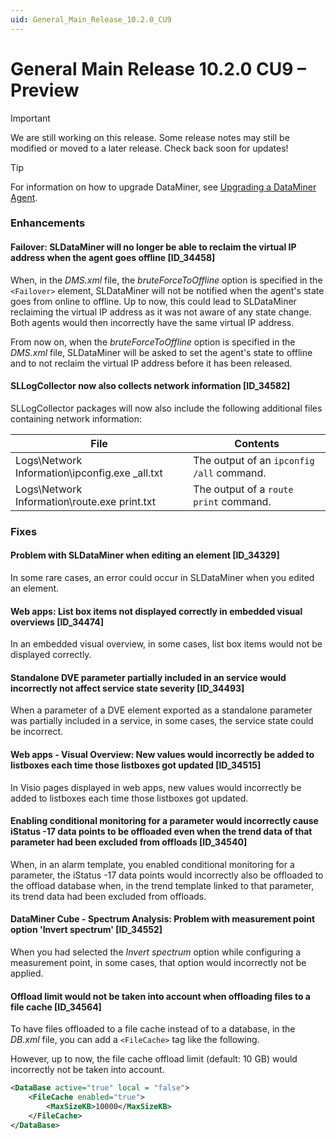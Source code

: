 ```yaml
---
uid: General_Main_Release_10.2.0_CU9
---
```


# General Main Release 10.2.0 CU9 – Preview

> [!IMPORTANT]
> We are still working on this release. Some release notes may still be modified or moved to a later release. Check back soon for updates!

> [!TIP]
> For information on how to upgrade DataMiner, see [Upgrading a DataMiner Agent](xref:Upgrading_a_DataMiner_Agent).

### Enhancements

#### Failover: SLDataMiner will no longer be able to reclaim the virtual IP address when the agent goes offline [ID_34458]

<!-- MR 10.2.0 [CU9] - FR 10.2.12 -->

When, in the *DMS.xml* file, the *bruteForceToOffline* option is specified in the `<Failover>` element, SLDataMiner will not be notified when the agent's state goes from online to offline. Up to now, this could lead to SLDataMiner reclaiming the virtual IP address as it was not aware of any state change. Both agents would then incorrectly have the same virtual IP address.

From now on, when the *bruteForceToOffline* option is specified in the *DMS.xml* file, SLDataMiner will be asked to set the agent's state to offline and to not reclaim the virtual IP address before it has been released.

#### SLLogCollector now also collects network information [ID_34582]

<!-- MR 10.1.0 [CU21] / 10.2.0 [CU9] - FR 10.2.12 -->

SLLogCollector packages will now also include the following additional files containing network information:

| File | Contents |
|------|----------|
| Logs\Network Information\ipconfig.exe _all.txt | The output of an `ipconfig /all` command. |
| Logs\Network Information\route.exe print.txt   | The output of a `route print` command.    |

### Fixes

#### Problem with SLDataMiner when editing an element [ID_34329]

<!-- MR 10.1.0 [CU21] / 10.2.0 [CU9] - FR 10.2.12 -->

In some rare cases, an error could occur in SLDataMiner when you edited an element.

#### Web apps: List box items not displayed correctly in embedded visual overviews [ID_34474]

<!-- MR 10.2.0 [CU9] - FR 10.2.11 -->

In an embedded visual overview, in some cases, list box items would not be displayed correctly.

#### Standalone DVE parameter partially included in an service would incorrectly not affect service state severity [ID_34493]

<!-- MR 10.1.0 [CU21] / 10.2.0 [CU9] - FR 10.2.12 -->

When a parameter of a DVE element exported as a standalone parameter was partially included in a service, in some cases, the service state could be incorrect.

#### Web apps - Visual Overview: New values would incorrectly be added to listboxes each time those listboxes got updated [ID_34515]

<!-- MR 10.2.0 [CU9] - FR 10.2.12 -->

In Visio pages displayed in web apps, new values would incorrectly be added to listboxes each time those listboxes got updated.

#### Enabling conditional monitoring for a parameter would incorrectly cause iStatus -17 data points to be offloaded even when the trend data of that parameter had been excluded from offloads [ID_34540]

<!-- MR 10.1.0 [CU21] / 10.2.0 [CU9] - FR 10.2.12 -->

When, in an alarm template, you enabled conditional monitoring for a parameter, the iStatus -17 data points would incorrectly also be offloaded to the offload database when, in the trend template linked to that parameter, its trend data had been excluded from offloads.

#### DataMiner Cube - Spectrum Analysis: Problem with measurement point option 'Invert spectrum' [ID_34552]

<!-- MR 10.1.0 [CU21] / 10.2.0 [CU9] - FR 10.2.12 -->

When you had selected the *Invert spectrum* option while configuring a measurement point, in some cases, that option would incorrectly not be applied.

#### Offload limit would not be taken into account when offloading files to a file cache [ID_34564]

<!-- MR 10.1.0 [CU21] / 10.2.0 [CU9] - FR 10.2.12 -->

To have files offloaded to a file cache instead of to a database, in the *DB.xml* file, you can add a `<FileCache>` tag like the following.

However, up to now, the file cache offload limit (default: 10 GB) would incorrectly not be taken into account.

```xml
<DataBase active="true" local = "false">
    <FileCache enabled="true">
        <MaxSizeKB>10000</MaxSizeKB>
    </FileCache>
</DataBase>
```
